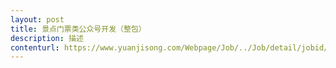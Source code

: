 ```yaml
---                
layout: post       
title: 景点门票类公众号开发（整包）           
description: 描述     
contenturl: https://www.yuanjisong.com/Webpage/Job/../Job/detail/jobid/101486      
---                 
```

